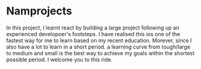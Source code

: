 # Namprojects

In this project, I learnt react by building a large project following up an experienced developoer's footsteps. I have realised this ios one of the fastest way for me to learn based on my recent education. Morever, since I also have a lot to learn in a short period. a learning curve from tough/large to medium and small is the best way to achieve my goals within the shortest possible period. I welcome you to this ride.

